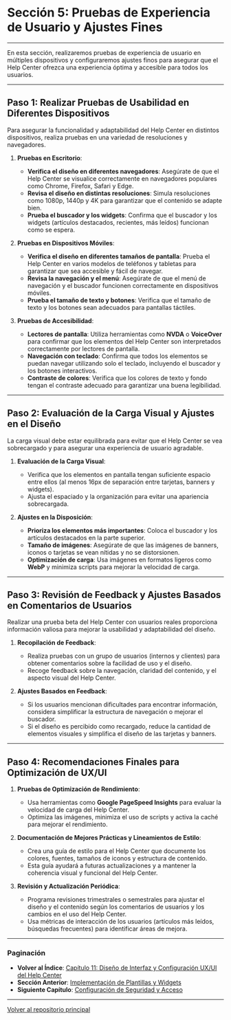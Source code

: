 # Sección 5: Pruebas de Experiencia de Usuario y Ajustes Fines

---

En esta sección, realizaremos pruebas de experiencia de usuario en múltiples dispositivos y configuraremos ajustes finos para asegurar que el Help Center ofrezca una experiencia óptima y accesible para todos los usuarios.

---

## Paso 1: Realizar Pruebas de Usabilidad en Diferentes Dispositivos

Para asegurar la funcionalidad y adaptabilidad del Help Center en distintos dispositivos, realiza pruebas en una variedad de resoluciones y navegadores.

1. **Pruebas en Escritorio**:
   - **Verifica el diseño en diferentes navegadores**: Asegúrate de que el Help Center se visualice correctamente en navegadores populares como Chrome, Firefox, Safari y Edge.
   - **Revisa el diseño en distintas resoluciones**: Simula resoluciones como 1080p, 1440p y 4K para garantizar que el contenido se adapte bien.
   - **Prueba el buscador y los widgets**: Confirma que el buscador y los widgets (artículos destacados, recientes, más leídos) funcionan como se espera.

2. **Pruebas en Dispositivos Móviles**:
   - **Verifica el diseño en diferentes tamaños de pantalla**: Prueba el Help Center en varios modelos de teléfonos y tabletas para garantizar que sea accesible y fácil de navegar.
   - **Revisa la navegación y el menú**: Asegúrate de que el menú de navegación y el buscador funcionen correctamente en dispositivos móviles.
   - **Prueba el tamaño de texto y botones**: Verifica que el tamaño de texto y los botones sean adecuados para pantallas táctiles.

3. **Pruebas de Accesibilidad**:
   - **Lectores de pantalla**: Utiliza herramientas como **NVDA** o **VoiceOver** para confirmar que los elementos del Help Center son interpretados correctamente por lectores de pantalla.
   - **Navegación con teclado**: Confirma que todos los elementos se puedan navegar utilizando solo el teclado, incluyendo el buscador y los botones interactivos.
   - **Contraste de colores**: Verifica que los colores de texto y fondo tengan el contraste adecuado para garantizar una buena legibilidad.

---

## Paso 2: Evaluación de la Carga Visual y Ajustes en el Diseño

La carga visual debe estar equilibrada para evitar que el Help Center se vea sobrecargado y para asegurar una experiencia de usuario agradable.

1. **Evaluación de la Carga Visual**:
   - Verifica que los elementos en pantalla tengan suficiente espacio entre ellos (al menos 16px de separación entre tarjetas, banners y widgets).
   - Ajusta el espaciado y la organización para evitar una apariencia sobrecargada.

2. **Ajustes en la Disposición**:
   - **Prioriza los elementos más importantes**: Coloca el buscador y los artículos destacados en la parte superior.
   - **Tamaño de imágenes**: Asegúrate de que las imágenes de banners, iconos o tarjetas se vean nítidas y no se distorsionen.
   - **Optimización de carga**: Usa imágenes en formatos ligeros como **WebP** y minimiza scripts para mejorar la velocidad de carga.

---

## Paso 3: Revisión de Feedback y Ajustes Basados en Comentarios de Usuarios

Realizar una prueba beta del Help Center con usuarios reales proporciona información valiosa para mejorar la usabilidad y adaptabilidad del diseño.

1. **Recopilación de Feedback**:
   - Realiza pruebas con un grupo de usuarios (internos y clientes) para obtener comentarios sobre la facilidad de uso y el diseño.
   - Recoge feedback sobre la navegación, claridad del contenido, y el aspecto visual del Help Center.

2. **Ajustes Basados en Feedback**:
   - Si los usuarios mencionan dificultades para encontrar información, considera simplificar la estructura de navegación o mejorar el buscador.
   - Si el diseño es percibido como recargado, reduce la cantidad de elementos visuales y simplifica el diseño de las tarjetas y banners.

---

## Paso 4: Recomendaciones Finales para Optimización de UX/UI

1. **Pruebas de Optimización de Rendimiento**:
   - Usa herramientas como **Google PageSpeed Insights** para evaluar la velocidad de carga del Help Center.
   - Optimiza las imágenes, minimiza el uso de scripts y activa la caché para mejorar el rendimiento.

2. **Documentación de Mejores Prácticas y Lineamientos de Estilo**:
   - Crea una guía de estilo para el Help Center que documente los colores, fuentes, tamaños de iconos y estructura de contenido.
   - Esta guía ayudará a futuras actualizaciones y a mantener la coherencia visual y funcional del Help Center.

3. **Revisión y Actualización Periódica**:
   - Programa revisiones trimestrales o semestrales para ajustar el diseño y el contenido según los comentarios de usuarios y los cambios en el uso del Help Center.
   - Usa métricas de interacción de los usuarios (artículos más leídos, búsquedas frecuentes) para identificar áreas de mejora.

---

### Paginación

- **Volver al Índice**: [Capítulo 11: Diseño de Interfaz y Configuración UX/UI del Help Center](11_ANC_Help_Center_Capitulo_11.md)
- **Sección Anterior**: [Implementación de Plantillas y Widgets](11.4_ANC_Help_Center_Plantillas_Widgets.md)
- **Siguiente Capítulo**: [Configuración de Seguridad y Acceso](12_ANC_Help_Center_Capitulo_12.md)

---

[Volver al repositorio principal](https://carloslhg.github.io/repositorio)
